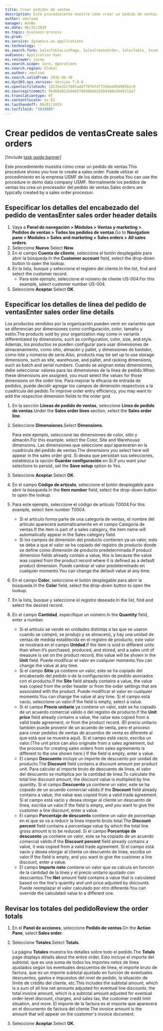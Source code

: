 ```yaml
---
title: Crear pedidos de ventas
description: Este procedimiento muestra cómo crear un pedido de ventas.
author: omulvad
manager: AnnBe
ms.date: 06/25/2019
ms.topic: business-process
ms.prod: ''
ms.service: dynamics-ax-applications
ms.technology: ''
ms.search.form: SalesTableListPage, SalesCreateOrder, SalesTable, InventDimParmFixed, InventProductDimensionLookup, SalesTotals
audience: Application User
ms.reviewer: josaw
ms.search.scope: Core, Operations
ms.search.region: Global
ms.author: omulvad
ms.search.validFrom: 2016-06-30
ms.dyn365.ops.version: Version 7.0.0
ms.openlocfilehash: 1d235e32c7607add770fbf47f248edd9d965b2c0
ms.sourcegitcommit: 8b4b6a9226d4e5f66498ab2a5b4160e26dd112af
ms.translationtype: HT
ms.contentlocale: es-ES
ms.lasthandoff: 08/01/2019
ms.locfileid: "1834085"
---
```

# <a name="create-sales-orders"></a><span data-ttu-id="49359-103">Crear pedidos de ventas</span><span class="sxs-lookup"><span data-stu-id="49359-103">Create sales orders</span></span>

[!include [task guide banner](../../includes/task-guide-banner.md)]

<span data-ttu-id="49359-104">Este procedimiento muestra cómo crear un pedido de ventas.</span><span class="sxs-lookup"><span data-stu-id="49359-104">This procedure shows you how to create a sales order.</span></span> <span data-ttu-id="49359-105">Puede utilizar el procedimiento en la empresa USMF de los datos de prueba.</span><span class="sxs-lookup"><span data-stu-id="49359-105">You can use the procedure in demo data company USMF.</span></span> <span data-ttu-id="49359-106">Normalmente los pedidos de ventas los crea un procesador del pedido de ventas.</span><span class="sxs-lookup"><span data-stu-id="49359-106">Sales orders are typically created by a sales order processor.</span></span> 

## <a name="enter-sales-order-header-details"></a><span data-ttu-id="49359-107">Especificar los detalles del encabezado del pedido de ventas</span><span class="sxs-lookup"><span data-stu-id="49359-107">Enter sales order header details</span></span>
1. <span data-ttu-id="49359-108">Vaya a **Panel de navegación > Módulos > Ventas y marketing > Pedidos de ventas > Todos los pedidos de ventas**.</span><span class="sxs-lookup"><span data-stu-id="49359-108">Go to **Navigation pane > Modules > Sales and marketing > Sales orders > All sales orders**.</span></span>
2. <span data-ttu-id="49359-109">Seleccione **Nuevo**.</span><span class="sxs-lookup"><span data-stu-id="49359-109">Select **New**.</span></span>
3. <span data-ttu-id="49359-110">En el campo **Cuenta de cliente**, seleccione el botón desplegable para abrir la búsqueda.</span><span class="sxs-lookup"><span data-stu-id="49359-110">In the **Customer account** field, select the drop-down button to open the lookup.</span></span>
4. <span data-ttu-id="49359-111">En la lista, busque y seleccione el registro del cliente.</span><span class="sxs-lookup"><span data-stu-id="49359-111">In the list, find and select the customer record.</span></span>
    - <span data-ttu-id="49359-112">Para este ejemplo, seleccione el número de cliente US-004.</span><span class="sxs-lookup"><span data-stu-id="49359-112">For this example, select customer number US-004.</span></span>  
5. <span data-ttu-id="49359-113">Seleccione **Aceptar**.</span><span class="sxs-lookup"><span data-stu-id="49359-113">Select **OK**.</span></span>

## <a name="enter-sales-order-line-details"></a><span data-ttu-id="49359-114">Especificar los detalles de línea del pedido de ventas</span><span class="sxs-lookup"><span data-stu-id="49359-114">Enter sales order line details</span></span>
    
<span data-ttu-id="49359-115">Los productos vendidos por la organización pueden venir en variantes que se diferencian por dimensiones como configuración, color, tamaño y estilo.</span><span class="sxs-lookup"><span data-stu-id="49359-115">The products sold by your organization may come in variants differentiated by dimensions, such as configuration, color, size, and style.</span></span> <span data-ttu-id="49359-116">Además, los productos se pueden configurar para usar dimensiones de almacenamiento, como sitio, almacén y pallet, y dimensiones de bastidor, como lote y números de serie.</span><span class="sxs-lookup"><span data-stu-id="49359-116">Also, products may be set up to use storage dimensions, such as site, warehouse, and pallet, and racking dimensions, such as batch and serial numbers.</span></span> <span data-ttu-id="49359-117">Cuando se asignan estas dimensiones, debe seleccionar valores para las dimensiones de la línea de pedido.</span><span class="sxs-lookup"><span data-stu-id="49359-117">When these dimensions are assigned, you must select the values for those dimensions on the order line.</span></span> <span data-ttu-id="49359-118">Para mejorar la eficacia de entrada de pedidos, puede decidir agregar los campos de dimensión respectivos a la cuadrícula del pedido.</span><span class="sxs-lookup"><span data-stu-id="49359-118">To improve order entry efficiency, you may want to add the respective dimension fields to the order grid.</span></span>
    
1. <span data-ttu-id="49359-119">En la sección **Líneas de pedido de ventas**, seleccione **Línea de pedido de ventas**.</span><span class="sxs-lookup"><span data-stu-id="49359-119">Under the **Sales order lines** section, select the **Sales order line**.</span></span>
2. <span data-ttu-id="49359-120">Seleccione **Dimensiones**.</span><span class="sxs-lookup"><span data-stu-id="49359-120">Select **Dimensions**.</span></span>
    
    <span data-ttu-id="49359-121">Para este ejemplo, seleccione las dimensiones de color, sitio y almacén.</span><span class="sxs-lookup"><span data-stu-id="49359-121">For this example, select the Color, Site and Warehouse dimensions.</span></span> <span data-ttu-id="49359-122">Las dimensiones que seleccione aquí aparecerán en la cuadrícula del pedido de ventas.</span><span class="sxs-lookup"><span data-stu-id="49359-122">The dimensions you select here will appear in the sales order grid.</span></span> <span data-ttu-id="49359-123">Si desea que persistan sus selecciones, establezca la opción **Guardar configuración** en Sí.</span><span class="sxs-lookup"><span data-stu-id="49359-123">If you want your selections to persist, set the **Save setup** option to Yes.</span></span>
    
3. <span data-ttu-id="49359-124">Seleccione **Aceptar**.</span><span class="sxs-lookup"><span data-stu-id="49359-124">Select **OK**.</span></span>
4. <span data-ttu-id="49359-125">En el campo **Código de artículo**, seleccione el botón desplegable para abrir la búsqueda.</span><span class="sxs-lookup"><span data-stu-id="49359-125">In the **Item number** field, select the drop-down button to open the lookup.</span></span>
5. <span data-ttu-id="49359-126">Para este ejemplo, seleccione el código de artículo T0004.</span><span class="sxs-lookup"><span data-stu-id="49359-126">For this example, select item number T0004.</span></span>
    - <span data-ttu-id="49359-127">Si el artículo forma parte de una categoría de ventas, el nombre del artículo aparecerá automáticamente en el campo Categoría de ventas.</span><span class="sxs-lookup"><span data-stu-id="49359-127">If the item is part of a sales category, the item name will automatically appear in the Sales category field.</span></span>  
    - <span data-ttu-id="49359-128">Si los campos de dimensión del producto contienen ya un valor, esto se debe a que el valor se ha copiado del registro de producto donde se define como dimensión de producto predeterminada.</span><span class="sxs-lookup"><span data-stu-id="49359-128">If product dimension fields already contain a value, this is because the value was copied from the product record where it is defined as a default product dimension.</span></span> <span data-ttu-id="49359-129">Puede cambiar el valor predeterminado en cualquier momento.</span><span class="sxs-lookup"><span data-stu-id="49359-129">You can change the default value at any time.</span></span>   
6. <span data-ttu-id="49359-130">En el campo **Color**, seleccione el botón desplegable para abrir la búsqueda.</span><span class="sxs-lookup"><span data-stu-id="49359-130">In the **Color** field, select the drop-down button to open the lookup.</span></span>
7. <span data-ttu-id="49359-131">En la lista, busque y seleccione el registro deseado.</span><span class="sxs-lookup"><span data-stu-id="49359-131">In the list, find and select the desired record.</span></span>
8. <span data-ttu-id="49359-132">En el campo **Cantidad**, especifique un número.</span><span class="sxs-lookup"><span data-stu-id="49359-132">In the **Quantity** field, enter a number.</span></span>
    - <span data-ttu-id="49359-133">Si el artículo se vende en unidades distintas a las que se usaron cuando se compró, se produjo y se almacenó, y hay una unidad de ventas de medida establecida en el registro de producto, este valor se mostrará en el campo **Unidad**.</span><span class="sxs-lookup"><span data-stu-id="49359-133">If the item is sold in different units than when it’s purchased, produced, and stored, and a sales unit of measure is set on the product record, this value will be shown in the **Unit** field.</span></span> <span data-ttu-id="49359-134">Puede modificar el valor en cualquier momento.</span><span class="sxs-lookup"><span data-stu-id="49359-134">You can change the value at any time.</span></span>   
    - <span data-ttu-id="49359-135">Si el campo **Sitio** ya contiene un valor, este se ha copiado del encabezado del pedido o de la configuración de pedido asociados con el producto.</span><span class="sxs-lookup"><span data-stu-id="49359-135">If the **Site** field already contains a value, the value was copied from the order header or from the order settings that are associated with the product.</span></span> <span data-ttu-id="49359-136">Puede modificar el valor en cualquier momento.</span><span class="sxs-lookup"><span data-stu-id="49359-136">You can change the value at any time.</span></span> <span data-ttu-id="49359-137">Si el campo está vacío, seleccione un valor.</span><span class="sxs-lookup"><span data-stu-id="49359-137">If the field is empty, select a value.</span></span>   
    - <span data-ttu-id="49359-138">Si el campo **Precio unitario** ya contiene un valor, este se ha copiado de un acuerdo comercial válido o del registro de producto.</span><span class="sxs-lookup"><span data-stu-id="49359-138">If the **Unit price** field already contains a value, the value was copied from a valid trade agreement, or from the product record.</span></span> <span data-ttu-id="49359-139">(El precio unitario también puede provenir de un acuerdo de venta, pero el proceso para crear pedidos de ventas de acuerdos de venta es diferente al que está que se muestra aquí). Si el campo está vacío, escriba un valor.</span><span class="sxs-lookup"><span data-stu-id="49359-139">(The unit price can also originate from a sales agreement, but the process for creating sales orders from sales agreements is different to the one shown here.) If the field is empty, enter a value.</span></span>   
    - <span data-ttu-id="49359-140">El campo **Descuento** incluye un importe de descuento por unidad de producto.</span><span class="sxs-lookup"><span data-stu-id="49359-140">The **Discount** field contains a discount amount per product unit.</span></span> <span data-ttu-id="49359-141">Para calcular el importe bruto de descuento de línea, el valor del descuento se multiplica por la cantidad de línea.</span><span class="sxs-lookup"><span data-stu-id="49359-141">To calculate the total line discount amount, the discount value is multiplied by line quantity.</span></span> <span data-ttu-id="49359-142">Si el campo **Descuento** ya contiene un valor, este se ha copiado de un acuerdo comercial válido.</span><span class="sxs-lookup"><span data-stu-id="49359-142">If the **Discount** field already contains a value, the value was copied from a valid trade agreement.</span></span> <span data-ttu-id="49359-143">Si el campo está vacío y desea otorgar al cliente un descuento de línea, escriba un valor.</span><span class="sxs-lookup"><span data-stu-id="49359-143">If the field is empty, and you want to give the customer a line discount, enter a value.</span></span>  
    - <span data-ttu-id="49359-144">El campo **Porcentaje de descuento** contiene un valor de porcentaje en el que se va a reducir la línea importe bruto total.</span><span class="sxs-lookup"><span data-stu-id="49359-144">The **Discount percent** field contains a percentage value by which the total line gross amount is to be reduced.</span></span>  <span data-ttu-id="49359-145">Si el campo **Porcentaje de descuento** ya contiene un valor, este se ha copiado de un acuerdo comercial válido.</span><span class="sxs-lookup"><span data-stu-id="49359-145">If the **Discount percent** field already contains a value, it was copied from a valid trade agreement.</span></span> <span data-ttu-id="49359-146">Si el campo está vacío y desea otorgar al cliente un descuento de línea, escriba un valor.</span><span class="sxs-lookup"><span data-stu-id="49359-146">If the field is empty, and you want to give the customer a line discount, enter a value.</span></span> 
    - <span data-ttu-id="49359-147">El campo **Importe neto** contiene un valor que se calcula en función de la cantidad de la línea y el precio unitario ajustado con descuentos.</span><span class="sxs-lookup"><span data-stu-id="49359-147">The **Net** amount field contains a value that is calculated based on the line's quantity and unit price adjusted by discounts.</span></span>  <span data-ttu-id="49359-148">Puede reemplazar el valor calculado por otro diferente.</span><span class="sxs-lookup"><span data-stu-id="49359-148">You can override the calculated value to a different one.</span></span>  

## <a name="review-the-order-totals"></a><span data-ttu-id="49359-149">Revisar los totales del pedido</span><span class="sxs-lookup"><span data-stu-id="49359-149">Review the order totals</span></span>
1. <span data-ttu-id="49359-150">En el **Panel de acciones**, seleccione **Pedido de ventas**.</span><span class="sxs-lookup"><span data-stu-id="49359-150">On the **Action Pane**, select **Sales order**.</span></span>
2. <span data-ttu-id="49359-151">Seleccione **Totales**.</span><span class="sxs-lookup"><span data-stu-id="49359-151">Select **Totals**.</span></span>
    
    <span data-ttu-id="49359-152">La página **Totales** muestra los detalles sobre todo el pedido.</span><span class="sxs-lookup"><span data-stu-id="49359-152">The **Totals** page displays details about the entire order.</span></span> <span data-ttu-id="49359-153">Esto incluye el importe del subtotal, que es una suma de todos los importes netos de línea ajustados según los eventuales descuentos de línea, el importe bruto de factura, que es un importe subtotal ajustado en función de eventuales descuentos, gastos e impuestos del nivel de pedido, la situación de límite de crédito del cliente, etc.</span><span class="sxs-lookup"><span data-stu-id="49359-153">This includes the subtotal amount, which is a sum of all line net amounts adjusted for eventual line discounts, the total invoice amount, which is a subtotal amount adjusted for eventual order-level discount, charges, and sales tax, the customer credit limit situation, and more.</span></span> <span data-ttu-id="49359-154">El importe de la factura es el importe que aparecerá en el documento de factura del cliente.</span><span class="sxs-lookup"><span data-stu-id="49359-154">The invoice amount is the amount that will appear on the customer's invoice document.</span></span>  
    
3. <span data-ttu-id="49359-155">Seleccione **Aceptar**.</span><span class="sxs-lookup"><span data-stu-id="49359-155">Select **OK**.</span></span>
